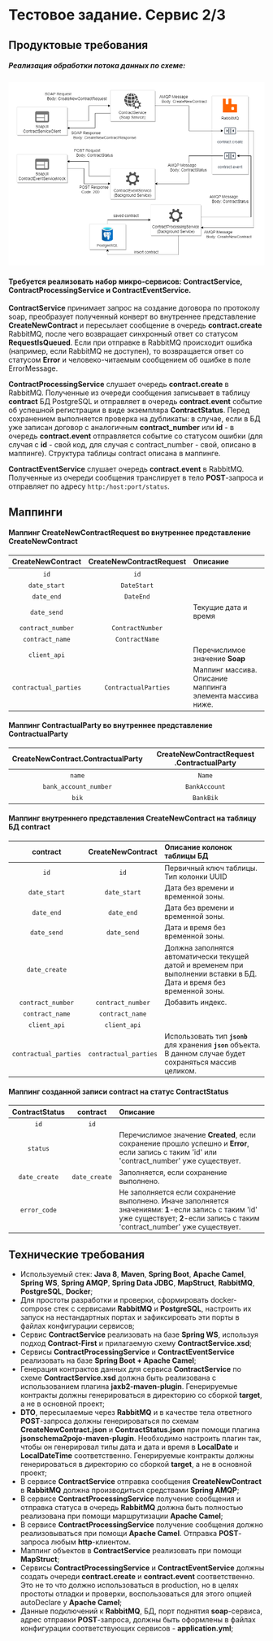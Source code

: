 # Тестовое задание. Сервис 2/3

## Продуктовые требования

##### Реализация обработки потока данных по схеме:

![img.png](images/img.png)

#### Требуется реализовать набор микро-сервисов: **ContractService**, **ContractProcessingService** и **ContractEventService**. 

**ContractService** принимает запрос на создание договора по протоколу soap, преобразует полученный конверт 
во внутреннее представление **CreateNewContract** и пересылает сообщение в очередь **contract.create** RabbitMQ,
после чего возвращает синхронный ответ со статусом **RequestIsQueued**. Если при отправке в RabbitMQ происходит ошибка
(например, если RabbitMQ не доступен), то возвращается ответ со статусом **Error** и человеко-читаемым сообщением об
ошибке в поле ErrorMessage.

**ContractProcessingService** слушает очередь **contract.create** в RabbitMQ. Полученные из очереди сообщения записывает
в таблицу **contract** БД PostgreSQL и отправляет в очередь **contract.event** событие об успешной регистрации в виде
экземпляра **ContractStatus**. Перед сохранением выполняется проверка на дубликаты: в случае, если в БД уже записан договор
с аналогичным **contract_number** или **id** - в очередь **contract.event** отправляется событие со статусом ошибки
(для случая с **id** - свой код, для случая с contract_number - свой, описано в маппинге).
Структура таблицы contract описана в маппинге.

**ContractEventService** слушает очередь **contract.event** в RabbitMQ. Полученные из очереди сообщения транслирует 
в тело **POST**-запроса и отправляет по адресу `http:/host:port/status`.

## Маппинги

#### Маппинг **CreateNewContractRequest** во внутреннее представление **CreateNewContract**

| **CreateNewContract** | **CreateNewContractRequest** | **Описание**         | 
|         :---:         |            :---:             | :---                 |
| `id`                  | `id`                         |                      |
| `date_start`          | `DateStart`                  |                      |
| `date_end`            | `DateEnd`                    |                      |
| `date_send`           |                              | Текущие дата и время |
| `contract_number`     | `ContractNumber`             |                      |
| `contract_name`       | `ContractName`               |                      |
| `client_api`          |                              | Перечислимое значение **Soap**|
| `contractual_parties` | `ContractualParties`         | Маппинг массива. Описание маппинга элемента массива ниже.|

#### Маппинг **ContractualParty** во внутреннее представление **ContractualParty**

| **CreateNewContract.ContractualParty** | **CreateNewContractRequest .ContractualParty** |
|                :---:                   |                    :---:                       |
| `name`                                 | `Name`                                         |
| `bank_account_number`                  | `BankAccount`                                  |
| `bik`                                  | `BankBik`                                      |

#### Маппинг внутреннего представления **CreateNewContract** на таблицу БД **contract**

| **contract**          | **CreateNewContract**        | **Описание колонок таблицы БД**  |
|         :---:         |            :---:             | :---                             |
| `id`                  | `id`                         | Первичный ключ таблицы. Тип колонки UUID|
| `date_start`          | `date_start`                 | Дата без времени и временной зоны.|
| `date_end`            | `date_end`                   | Дата без времени и временной зоны.|
| `date_send`           | `date_send`                  | Дата и время без временной зоны.|
| `date_create`         |                              | Должна заполнятся автоматически текущей датой и временем при выполнении вставки в БД. Дата и время без временной зоны.|
| `contract_number`     | `contract_number`            | Добавить индекс.                 |
| `contract_name`       | `contract_name`              |                                  |
| `client_api`          | `client_api`                 |                                  |
| `contractual_parties` | `contractual_parties`        | Использовать тип **`jsonb`** для хранения **`json`** объекта. В данном случае будет сохраняться массив целиком.|

#### Маппинг созданной записи **contract** на статус **ContractStatus**

| **ContractStatus**    | **contract**                 | **Описание**                  | 
|         :---:         |            :---:             | :---                          |
| `id`                  | `id`                         |                               |
| `status`              |                              | Перечислимое значение **Created**, если сохранение прошло успешно и **Error**, если запись с таким 'id' или 'contract_number' уже существует.|
| `date_create`         | `date_create`                | Заполняется, если сохранение выполнено.|
| `error_code`          |                              | Не заполняется если сохранение выполнено. Иначе заполняется значениями: **1**-если запись с таким 'id' уже существует; **2**-если запись с таким 'contract_number' уже существует.|

## Технические требования

- Используемый стек: **Java 8**, **Maven**, **Spring Boot**, **Apache Camel**, **Spring WS**, **Spring AMQP**, **Spring Data JDBC**, **MapStruct**,
  **RabbitMQ**, **PostgreSQL**, **Docker**;
- Для простоты разработки и проверки, сформировать docker-compose стек с сервисами **RabbitMQ** и **PostgreSQL**, настроить
  их запуск на нестандартных портах и зафиксировать эти порты в файлах конфигурации сервисов;
- Сервис **ContractService** реализовать на базе **Spring WS**, используя подход **Contract-First** и прилагаемую схему
  **ContractService.xsd**;
- Сервисы **ContractProcessingService** и **ContractEventService** реализовать на базе **Spring Boot + Apache Camel**;
- Генерация контрактов данных для сервиса **ContractService** по схеме **ContractService.xsd** должна быть реализована с
  использованием плагина **jaxb2-maven-plugin**. Генерируемые контракты должны генерироваться в директорию со сборкой
  **target**, а не в основной проект;
- **DTO**, пересылаемые через **RabbitMQ** и в качестве тела ответного **POST**-запроса должны генерироваться по схемам
  **CreateNewContract.json** и **ContractStatus.json** при помощи плагина **jsonschema2pojo-maven-plugin**. 
  Необходимо настроить плагин так, чтобы он генерировал типы дата и дата и время в **LocalDate** и **LocalDateTime**
  соответственно. Генерируемые контракты должны генерироваться в директорию со сборкой **target**, а не в основной проект;
- В сервисе **ContractService** отправка сообщения **CreateNewContract** в **RabbitMQ** должна производиться средствами **Spring AMQP**;
- В сервисе **ContractProcessingService** получение сообщения и отправка статуса в очередь **RabbitMQ** должна быть полностью
  реализована при помощи маршрутизации **Apache Camel**;
- В сервисе **ContractProcessingService** получение сообщения должно реализовываться при помощи **Apache Camel**. 
  Отправка **POST**-запроса любым **http**-клиентом.
- Маппинг объектов в **ContractService** реализовать при помощи **MapStruct**;
- Сервисы **ContractProcessingService** и **ContractEventService** должны создать очереди **contract.create** и **contract.event**
  соответственно. Это не то что должно использоваться в production, но в целях простоты отладки и проверки,
  воспользоваться для этого опцией autoDeclare у **Apache Camel**;
- Данные подключений к **RabbitMQ**, БД, порт поднятия **soap**-сервиса, адрес отправки **POST**-запроса, должны быть оформлены
  в файлах конфигурации соответствующих сервисов - **application.yml**;

